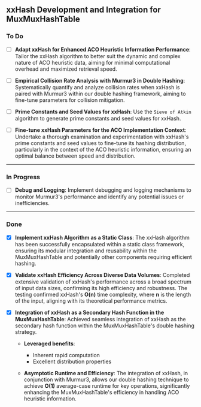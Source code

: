## xxHash Development and Integration for MuxMuxHashTable

### To Do
- [ ] **Adapt xxHash for Enhanced ACO Heuristic Information Performance**:
      Tailor the xxHash algorithm to better suit the dynamic and complex nature of ACO heuristic data, aiming for minimal computational overhead and maximized retrieval speed.

- [ ] **Empirical Collision Rate Analysis with Murmur3 in Double Hashing**:
      Systematically quantify and analyze collision rates when xxHash is paired with Murmur3 within our double hashing framework, aiming to fine-tune parameters for collision mitigation.

- [ ] **Prime Constants and Seed Values for xxHash**:
	  Use the `Sieve of Atkin` algorithm to generate prime constants and seed values for xxHash.
	  
- [ ] **Fine-tune xxHash Parameters for the ACO Implementation Context**:
      Undertake a thorough examination and experimentation with xxHash's prime constants and seed values to fine-tune its hashing distribution, particularly in the context of the ACO heuristic information, ensuring an optimal balance between speed and distribution.
---

### In Progress
- [ ] **Debug and Logging**:
	  Implement debugging and logging mechanisms to monitor Murmur3's performance and identify any potential issues or inefficiencies.



---

### Done
- [x] **Implement xxHash Algorithm as a Static Class**:
      The xxHash algorithm has been successfully encapsulated within a static class framework, ensuring its modular integration and reusability within the MuxMuxHashTable and potentially other components requiring efficient hashing.

- [x] **Validate xxHash Efficiency Across Diverse Data Volumes**:
      Completed extensive validation of xxHash's performance across a broad spectrum of input data sizes, confirming its high efficiency and robustness. The testing confirmed xxHash's **O(n)** time complexity, where **n** is the length of the input, aligning with its theoretical performance metrics.

- [x] **Integration of xxHash as a Secondary Hash Function in the MuxMuxHashTable**:
      Achieved seamless integration of xxHash as the secondary hash function within the MuxMuxHashTable's double hashing strategy. 

	- **Leveraged benefits**:  
		- Inherent rapid computation 
		- Excellent distribution properties 

	- **Asymptotic Runtime and Efficiency**: The integration of xxHash, in conjunction with Murmur3, allows our double hashing technique to achieve **O(1)** average-case runtime for key operations, significantly enhancing the MuxMuxHashTable's efficiency in handling ACO heuristic information.
